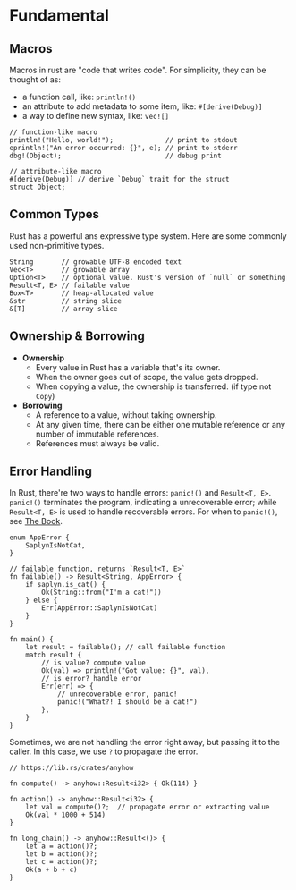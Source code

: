 # Fundamental

## Macros

Macros in rust are "code that writes code". For simplicity, they can be thought
of as:

- a function call, like: `println!()`
- an attribute to add metadata to some item, like: `#[derive(Debug)]`
- a way to define new syntax, like: `vec![]`

```rust,noplayground
// function-like macro
println!("Hello, world!");             // print to stdout
eprintln!("An error occurred: {}", e); // print to stderr
dbg!(Object);                          // debug print

// attribute-like macro
#[derive(Debug)] // derive `Debug` trait for the struct
struct Object;
```

## Common Types

Rust has a powerful ans expressive type system. Here are some commonly used
non-primitive types.

```rust,noplayground
String       // growable UTF-8 encoded text
Vec<T>       // growable array
Option<T>    // optional value. Rust's version of `null` or something
Result<T, E> // failable value
Box<T>       // heap-allocated value
&str         // string slice
&[T]         // array slice
```

## Ownership & Borrowing

- **Ownership**
  - Every value in Rust has a variable that's its owner.
  - When the owner goes out of scope, the value gets dropped.
  - When copying a value, the ownership is transferred. (if type not `Copy`)
- **Borrowing**
  - A reference to a value, without taking ownership.
  - At any given time, there can be either one mutable reference or any number of
    immutable references.
  - References must always be valid.

## Error Handling

In Rust, there're two ways to handle errors: `panic!()` and `Result<T, E>`.
`panic!()` terminates the program, indicating a unrecoverable error; while
`Result<T, E>` is used to handle recoverable errors. For when to `panic!()`,
see [The Book](https://doc.rust-lang.org/book/ch09-03-to-panic-or-not-to-panic.html).

```rust,noplayground
enum AppError {
    SaplynIsNotCat,
}

// failable function, returns `Result<T, E>`
fn failable() -> Result<String, AppError> {
    if saplyn.is_cat() {
        Ok(String::from("I'm a cat!"))
    } else {
        Err(AppError::SaplynIsNotCat)
    }
}

fn main() {
    let result = failable(); // call failable function
    match result {
        // is value? compute value
        Ok(val) => println!("Got value: {}", val),
        // is error? handle error
        Err(err) => {
            // unrecoverable error, panic!
            panic!("What?! I should be a cat!")
        },
    }
}
```

Sometimes, we are not handling the error right away, but passing it to the
caller. In this case, we use `?` to propagate the error.

```rust,noplayground
// https://lib.rs/crates/anyhow

fn compute() -> anyhow::Result<i32> { Ok(114) }

fn action() -> anyhow::Result<i32> {
    let val = compute()?;  // propagate error or extracting value
    Ok(val * 1000 + 514)
}

fn long_chain() -> anyhow::Result<()> {
    let a = action()?;
    let b = action()?;
    let c = action()?;
    Ok(a + b + c)
}
```
